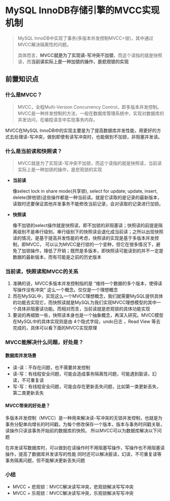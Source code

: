 # MySQL InnoDB存储引擎的MVCC实现机制

> MySQL InnoDB中实现了事务(多版本并发控制MVCC+锁)，其中通过MVCC解决隔离性的问题。
> 
> 具体而言，**MVCC就是为了实现读-写冲突不加锁**，而这个读指的就是快照读，而**当前读实际上是一种加锁的操作，是悲观锁的实现**

## 前置知识点
### 什么是MVCC？

> MVCC，全程Multi-Version Concurrency Control，即多版本并发控制。MVCC是一种并发控制的方法，一般在数据库管理系统中，实现对数据库的并发访问，在编程语言中实现事务内存。

MVCC在MySQL InnoDB中的实现主要是为了提高数据库并发性能，用更好的方式去处理读-写冲突，做到即使有读写冲突时，也能做到不加锁，非阻塞并发读。

### 什么是当前读和快照读？

> MVCC就是为了实现读-写冲突不加锁，而这个读指的就是快照读，当前读实际上是一种加锁的操作，是悲观锁的实现

- **当前读**

    像select lock in share mode(共享锁), select for update; update, insert, delete(排他锁)这些操作都是一种当前读。就是它读取的是记录的最新版本，读取时还要保证其他并发事务不能修改当前记录，会对读取的记录进行加锁。

- **快照读**

    像不加锁的select操作就是快照读，即不加锁的非阻塞读；快照读的前提是隔离级别不是串行级别，串行级别下的快照读会退化成当前读；之所以出现快照读的情况，是基于提高并发性能的考虑，快照读的实现是基于多版本并发控制，即MVCC，
    可以认为MVCC是行锁的一个变种，但它在很多情况下，避免了加锁操作，降低了开销；既然是多版本，即快照读可能读到的并不一定是数据的最新版本，而有可能是之前的历史版本

### 当前读，快照读和MVCC的关系

1. 准确的说，MVCC多版本并发控制指的是 “维持一个数据的多个版本，使得读写操作没有冲突” 这么一个概念。仅仅是一个理想概念
2. 而在MySQL中，实现这么一个MVCC理想概念，我们就需要MySQL提供具体的功能去实现它，而快照读就是MySQL为我们实现MVCC理想模型的其中一个具体非阻塞读功能。而相对而言，当前读就是悲观锁的具体功能实现
3. 要说的再细致一些，快照读本身也是一个抽象概念，再深入研究。MVCC模型在MySQL中的具体实现则是由 4个隐式字段，undo日志 ，Read View 等去完成的，具体可以看下面的MVCC实现原理

### MVCC能解决什么问题，好处是？

#### 数据库并发场景
- 读-读：不存在问题，也不需要并发控制
- 读-写：有线程安全问题，可能会造成事务隔离性问题，可能遇到脏读，幻读，不可重复读
- 写-写：有线程安全问题，可能会存在更新丢失问题，比如第一类更新丢失，第二类更新丢失

#### MVCC带来的好处是？
多版本并发控制（MVCC）是一种用来解决读-写冲突的无锁并发控制，也就是为事务分配单向增长的时间戳，为每个修改保存一个版本，版本与事务时间戳关联，读操作只读该事务开始前的数据库的快照。 所以MVCC可以为数据库解决以下问题

在并发读写数据库时，可以做到在读操作时不用阻塞写操作，写操作也不用阻塞读操作，提高了数据库并发读写的性能 同时还可以解决脏读，幻读，不可重复读等事务隔离问题，但不能解决更新丢失问题

### 小结
- MVCC + 悲观锁：MVCC解决读写冲突，悲观锁解决写写冲突
- MVCC + 乐观锁：MVCC解决读写冲突，乐观锁解决写写冲突